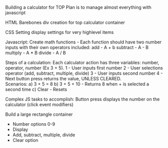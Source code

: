 Building a calculator for TOP
Plan is to manage almost everything with javascript 

HTML
    Barebones div creation for top calculator container

CSS
    Setting display settings for very highlevel items

Javascript:
    Create math functions - Each function should have two number inputs with their own operators included:
        add - A + b
        subtract - A - B
        multiply - A * B
        divide - A / B

Steps of a calculation:
Each calculator action has three variables: number, operator, number (Ex 3 + 5). 
    1 - User inputs first number
    2 - User selections operator (add, subtract, multiple, divide)
    3 - User inputs second number
    4 - Next button press returns the value, UNLESS CLEARED.  
        Scenarios:
        a) 3 + 5 = 8
        b) 3 + 5 + 10 - Returns 8 when + is selected a second time
        c) Clear - Resets

Complex JS tasks to accomplish:
    Button press displays the number on the calculator (click event modifiers)


Build a large rectangle container
 - Number options 0-9
 - Display
 - Add, subtract, multiple, divide
 - Clear option